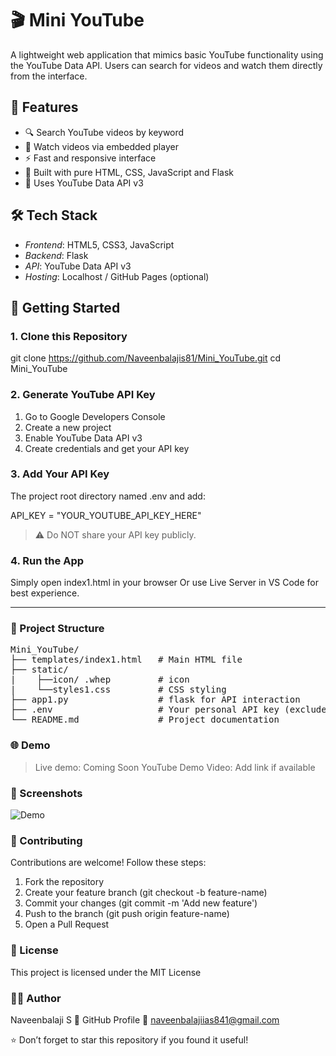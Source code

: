 ﻿
# 🎬 Mini YouTube

A lightweight web application that mimics basic YouTube functionality using the YouTube Data API. Users can search for videos and watch them directly from the interface.


## 📌 Features

- 🔍 Search YouTube videos by keyword
- 🎥 Watch videos via embedded player
- ⚡ Fast and responsive interface
- 🧠 Built with pure HTML, CSS, JavaScript and Flask
- 🔑 Uses YouTube Data API v3


## 🛠️ Tech Stack

- *Frontend*: HTML5, CSS3, JavaScript
- *Backend*: Flask
- *API*: YouTube Data API v3
- *Hosting*: Localhost / GitHub Pages (optional)


## 🚀 Getting Started

### 1. Clone this Repository

git clone https://github.com/Naveenbalajis81/Mini_YouTube.git
cd Mini_YouTube

### 2. Generate YouTube API Key

1. Go to Google Developers Console
2. Create a new project
3. Enable YouTube Data API v3
4. Create credentials and get your API key



### 3. Add Your API Key

The project root directory named .env and add:

API_KEY = "YOUR_YOUTUBE_API_KEY_HERE"

> ⚠️ Do NOT share your API key publicly.



### 4. Run the App

Simply open index1.html in your browser
Or use Live Server in VS Code for best experience.


---

### 📂 Project Structure
<pre>
Mini_YouTube/
├── templates/index1.html   # Main HTML file
├── static/
|    ├──icon/ .whep         # icon 
|    └──styles1.css         # CSS styling
├── app1.py                 # flask for API interaction
├── .env                    # Your personal API key (excluded from repo)
└── README.md               # Project documentation
</pre>

### 🌐 Demo

> Live demo: Coming Soon
YouTube Demo Video: Add link if available

### 📸 Screenshots

![Demo](./images/demo.png.png)

### 🤝 Contributing
Contributions are welcome! Follow these steps:

1. Fork the repository
2. Create your feature branch (git checkout -b feature-name)
3. Commit your changes (git commit -m 'Add new feature')
4. Push to the branch (git push origin feature-name)
5. Open a Pull Request


### 📝 License

This project is licensed under the MIT License


### 🙋‍♂️ Author

Naveenbalaji S
🔗 GitHub Profile
📧 naveenbalajiias841@gmail.com

⭐️ Don’t forget to star this repository if you found it useful!
